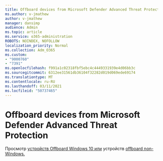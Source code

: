 ```yaml
---
title: Offboard devices from Microsoft Defender Advanced Threat Protection
ms.author: v-jmathew
author: v-jmathew
manager: dansimp
audience: Admin
ms.topic: article
ms.service: o365-administration
ROBOTS: NOINDEX, NOFOLLOW
localization_priority: Normal
ms.collection: Adm_O365
ms.custom:
- "9000760"
- "7391"
ms.openlocfilehash: f991a1c02318fbf5ebc4c4449331939e4d06bb3c
ms.sourcegitcommit: 6312ee31561db36104f32282d019d069ede69174
ms.translationtype: MT
ms.contentlocale: ru-RU
ms.lasthandoff: 03/11/2021
ms.locfileid: "50737465"
---
```

# <a name="offboard-devices-from-microsoft-defender-advanced-threat-protection"></a>Offboard devices from Microsoft Defender Advanced Threat Protection

Просмотр [устройств Offboard Windows 10 или](https://go.microsoft.com/fwlink/?linkid=2143629) устройств [offboard non-Windows.](https://go.microsoft.com/fwlink/?linkid=2143630)
